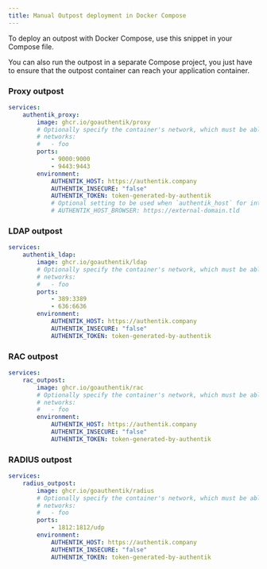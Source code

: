 ```yaml
---
title: Manual Outpost deployment in Docker Compose
---
```


To deploy an outpost with Docker Compose, use this snippet in your Compose file.

You can also run the outpost in a separate Compose project, you just have to ensure that the outpost container can reach your application container.

### Proxy outpost

```yaml
services:
    authentik_proxy:
        image: ghcr.io/goauthentik/proxy
        # Optionally specify the container's network, which must be able to reach the core authentik server.
        # networks:
        #   - foo
        ports:
            - 9000:9000
            - 9443:9443
        environment:
            AUTHENTIK_HOST: https://authentik.company
            AUTHENTIK_INSECURE: "false"
            AUTHENTIK_TOKEN: token-generated-by-authentik
            # Optional setting to be used when `authentik_host` for internal communication doesn't match the public URL.
            # AUTHENTIK_HOST_BROWSER: https://external-domain.tld
```

### LDAP outpost

```yaml
services:
    authentik_ldap:
        image: ghcr.io/goauthentik/ldap
        # Optionally specify the container's network, which must be able to reach the core authentik server.
        # networks:
        #   - foo
        ports:
            - 389:3389
            - 636:6636
        environment:
            AUTHENTIK_HOST: https://authentik.company
            AUTHENTIK_INSECURE: "false"
            AUTHENTIK_TOKEN: token-generated-by-authentik
```

### RAC outpost

```yaml
services:
    rac_outpost:
        image: ghcr.io/goauthentik/rac
        # Optionally specify the container's network, which must be able to reach the core authentik server.
        # networks:
        #   - foo
        environment:
            AUTHENTIK_HOST: https://authentik.company
            AUTHENTIK_INSECURE: "false"
            AUTHENTIK_TOKEN: token-generated-by-authentik
```

### RADIUS outpost

```yaml
services:
    radius_outpost:
        image: ghcr.io/goauthentik/radius
        # Optionally specify the container's network, which must be able to reach the core authentik server.
        # networks:
        #   - foo
        ports:
            - 1812:1812/udp
        environment:
            AUTHENTIK_HOST: https://authentik.company
            AUTHENTIK_INSECURE: "false"
            AUTHENTIK_TOKEN: token-generated-by-authentik
```
